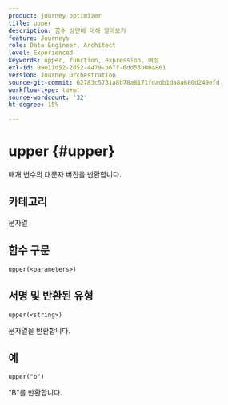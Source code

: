 ```yaml
---
product: journey optimizer
title: upper
description: 함수 상단에 대해 알아보기
feature: Journeys
role: Data Engineer, Architect
level: Experienced
keywords: upper, function, expression, 여정
exl-id: 09e11d52-2d52-4479-b67f-6dd53b00a861
version: Journey Orchestration
source-git-commit: 62783c5731a8b78a8171fdadb1da8a680d249efd
workflow-type: tm+mt
source-wordcount: '32'
ht-degree: 15%

---
```


# upper {#upper}

매개 변수의 대문자 버전을 반환합니다.

## 카테고리

문자열

## 함수 구문

`upper(<parameters>)`

## 서명 및 반환된 유형

`upper(<string>)`

문자열을 반환합니다.

## 예

`upper("b")`

&quot;B&quot;를 반환합니다.
